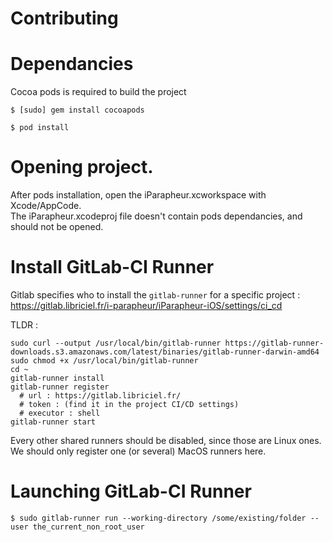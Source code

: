 Contributing
=============

# Dependancies

Cocoa pods is required to build the project
```
$ [sudo] gem install cocoapods
```

```
$ pod install
```


# Opening project.

After pods installation, open the iParapheur.xcworkspace with Xcode/AppCode.  
The iParapheur.xcodeproj file doesn't contain pods dependancies, and should not be opened.


# Install GitLab-CI Runner

Gitlab specifies who to install the `gitlab-runner` for a specific project :
https://gitlab.libriciel.fr/i-parapheur/iParapheur-iOS/settings/ci_cd

TLDR :
```
sudo curl --output /usr/local/bin/gitlab-runner https://gitlab-runner-downloads.s3.amazonaws.com/latest/binaries/gitlab-runner-darwin-amd64
sudo chmod +x /usr/local/bin/gitlab-runner
cd ~
gitlab-runner install
gitlab-runner register
  # url : https://gitlab.libriciel.fr/
  # token : (find it in the project CI/CD settings)
  # executor : shell
gitlab-runner start
```

Every other shared runners should be disabled, since those are Linux ones.  
We should only register one (or several) MacOS runners here.


# Launching GitLab-CI Runner

`$ sudo gitlab-runner run --working-directory /some/existing/folder --user the_current_non_root_user`